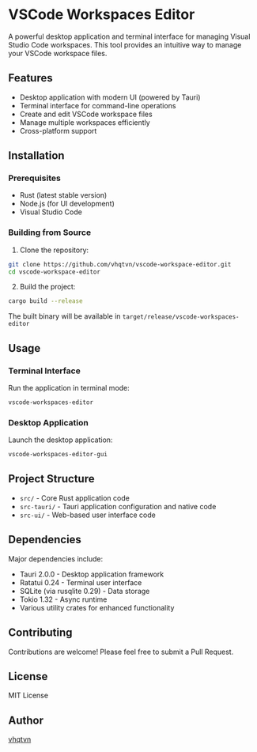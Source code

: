 # VSCode Workspaces Editor

A powerful desktop application and terminal interface for managing Visual Studio Code workspaces. This tool provides an intuitive way to manage your VSCode workspace files.

## Features

- Desktop application with modern UI (powered by Tauri)
- Terminal interface for command-line operations
- Create and edit VSCode workspace files
- Manage multiple workspaces efficiently
- Cross-platform support

## Installation

### Prerequisites

- Rust (latest stable version)
- Node.js (for UI development)
- Visual Studio Code

### Building from Source

1. Clone the repository:
```bash
git clone https://github.com/vhqtvn/vscode-workspace-editor.git
cd vscode-workspace-editor
```

2. Build the project:
```bash
cargo build --release
```

The built binary will be available in `target/release/vscode-workspaces-editor`

## Usage

### Terminal Interface

Run the application in terminal mode:

```bash
vscode-workspaces-editor
```

### Desktop Application

Launch the desktop application:

```bash
vscode-workspaces-editor-gui
```

## Project Structure

- `src/` - Core Rust application code
- `src-tauri/` - Tauri application configuration and native code
- `src-ui/` - Web-based user interface code

## Dependencies

Major dependencies include:
- Tauri 2.0.0 - Desktop application framework
- Ratatui 0.24 - Terminal user interface
- SQLite (via rusqlite 0.29) - Data storage
- Tokio 1.32 - Async runtime
- Various utility crates for enhanced functionality

## Contributing

Contributions are welcome! Please feel free to submit a Pull Request.

## License

MIT License

## Author

[vhqtvn](https://github.com/vhqtvn)
